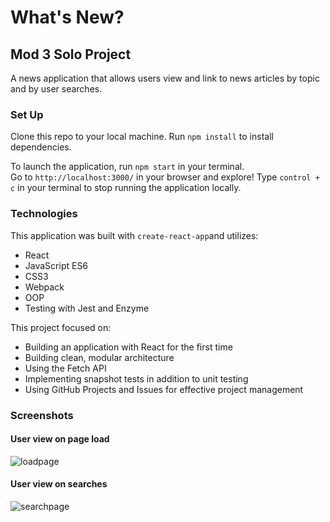 # What's New?
## Mod 3 Solo Project

A news application that allows users view and link to news articles by topic and by user searches.

### Set Up

Clone this repo to your local machine.
Run `npm install` to install dependencies.

To launch the application, run `npm start` in your terminal.  
Go to `http://localhost:3000/` in your browser and explore!
Type `control + c` in your terminal to stop running the application locally.

### Technologies

This application was built with `create-react-app`and utilizes:
  - React
  - JavaScript ES6
  - CSS3
  - Webpack
  - OOP
  - Testing with Jest and Enzyme

This project focused on:
  - Building an application with React for the first time
  - Building clean, modular architecture
  - Using the Fetch API
  - Implementing snapshot tests in addition to unit testing
  - Using GitHub Projects and Issues for effective project management

### Screenshots

#### User view on page load
![loadpage](https://user-images.githubusercontent.com/48163945/69470710-50c8a580-0d90-11ea-9652-8505c03a06e8.png)

#### User view on searches
![searchpage](https://user-images.githubusercontent.com/48163945/69470726-68a02980-0d90-11ea-9368-a76402a9c4df.png)
